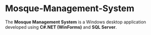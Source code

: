 # Mosque-Management-System
The **Mosque Management System** is a Windows desktop application developed using **C#.NET (WinForms)** and **SQL Server**.

